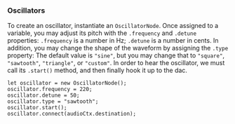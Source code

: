 ### Oscillators

To create an oscillator, instantiate an `OscillatorNode`.  Once assigned to a
variable, you may adjust its pitch with the `.frequency` and `.detune`
properties: `.frequency` is a number in Hz; `.detune` is a number in cents.  In
addition, you may change the shape of the waveform by assigning the `.type`
property:  The default value is `"sine"`, but you may change that to
`"square"`, `"sawtooth"`, `"triangle"`, or `"custom"`.  In order to hear the
oscillator, we must call its `.start()` method, and then finally hook it up to
the dac.

	let oscillator = new OscillatorNode();
	oscillator.frequency = 220;
	oscillator.detune = 50;
	oscillator.type = "sawtooth";
	oscillator.start();
	oscillator.connect(audioCtx.destination);
